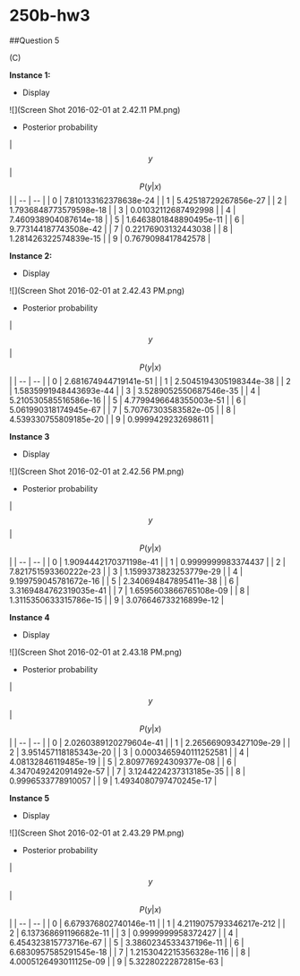 # 250b-hw3

##Question 5

(C)

**Instance 1:**
* Display

![](Screen Shot 2016-02-01 at 2.42.11 PM.png)

* Posterior probability

| $$y$$ | $$P(y|x)$$ |
| -- | -- |
| 0 | 7.810133162378638e-24 |
| 1 | 5.42518729267856e-27 |
| 2 | 1.7936848773579598e-18 |
| 3 | 0.01032112687492998 |
| 4 | 7.460938904087614e-18 |
| 5 | 1.6463801848890495e-11 |
| 6 | 9.773144187743508e-42 |
| 7 | 0.22176903132443038 |
| 8 | 1.281426322574839e-15 |
| 9 | 0.7679098417842578 |

 
**Instance 2:**

* Display

![](Screen Shot 2016-02-01 at 2.42.43 PM.png)

* Posterior probability

| $$y$$ | $$P(y|x)$$ |
| -- | -- |
| 0 | 2.681674944719141e-51 |
| 1 | 2.5045194305198344e-38 |
| 2 | 1.5835991948443693e-44 |
| 3 | 3.5289052550687546e-35 |
| 4 | 5.210530585516586e-16 |
| 5 | 4.7799496648355003e-51 |
| 6 | 5.061990318174945e-67 |
| 7 | 5.70767303583582e-05 |
| 8 | 4.539330755809185e-20 |
| 9 | 0.9999429232698611 |

**Instance 3**
* Display

![](Screen Shot 2016-02-01 at 2.42.56 PM.png)

* Posterior probability

| $$y$$ | $$P(y|x)$$ |
| -- | -- |
| 0 | 1.9094442170371198e-41 |
| 1 | 0.9999999983374437 |
| 2 | 7.821751593360222e-23 |
| 3 | 1.1599373823253779e-29 |
| 4 | 9.199759045781672e-16 |
| 5 | 2.340694847895411e-38 |
| 6 | 3.3169484762319035e-41 |
| 7 | 1.6595603866765108e-09 |
| 8 | 1.3115350633315786e-15 |
| 9 | 3.076646733216899e-12 |

**Instance 4**
* Display

![](Screen Shot 2016-02-01 at 2.43.18 PM.png)

* Posterior probability

| $$y$$ | $$P(y|x)$$ |
| -- | -- |
| 0 | 2.0260389120279604e-41 |
| 1 | 2.265669093427109e-29 |
| 2 | 3.951457118185343e-20 |
| 3 | 0.0003465940111252581 |
| 4 | 4.08132846119485e-19 |
| 5 | 2.809776924309377e-08 |
| 6 | 4.347049242091492e-57 |
| 7 | 3.1244224237313185e-35 |
| 8 | 0.9996533778910057 |
| 9 | 1.4934080797470245e-17 |

**Instance 5**

* Display

![](Screen Shot 2016-02-01 at 2.43.29 PM.png)

* Posterior probability

| $$y$$ | $$P(y|x)$$ |
| -- | -- |
| 0 | 6.679376802740146e-11 |
| 1 | 4.2119075793346217e-212 |
| 2 | 6.137368691196682e-11 |
| 3 | 0.9999999958372427 |
| 4 | 6.454323815773716e-67 |
| 5 | 3.3860234533437196e-11 |
| 6 | 6.6830957585291545e-18 |
| 7 | 1.2153042215356328e-116 |
| 8 | 4.0005126493011125e-09 |
| 9 | 5.32280222872815e-63 |
